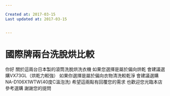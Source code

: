 ```yaml
---

Created at: 2017-03-15
Last updated at: 2017-03-15


---
```


# 國際牌兩台洗脫烘比較


你好 關於這兩台日本製的滾筒洗脫烘洗衣機 
如果您選擇是屬於偏向烘乾 會建議選購VX73GL（烘乾力較強） 
如果你選擇是屬於偏向衣物清洗較乾淨 會建議選購NA-D106X1WTW(40度C溫泡洗) 
希望這兩點有回覆您的需求 也歡迎您光臨本店參考選購 謝謝您的提問

